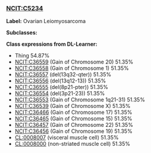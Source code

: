
### [NCIT:C5234](http://purl.obolibrary.org/obo/NCIT_C5234)
**Label:** Ovarian Leiomyosarcoma

**Subclasses:** 

**Class expressions from DL-Learner:**

- Thing 54.87%
- [NCIT:C36559](http://purl.obolibrary.org/obo/NCIT_C36559) (Gain of Chromosome 20) 51.35%
- [NCIT:C36558](http://purl.obolibrary.org/obo/NCIT_C36558) (Gain of Chromosome 1) 51.35%
- [NCIT:C36557](http://purl.obolibrary.org/obo/NCIT_C36557) (del(13q32-qter)) 51.35%
- [NCIT:C36556](http://purl.obolibrary.org/obo/NCIT_C36556) (del(13q12-13)) 51.35%
- [NCIT:C36555](http://purl.obolibrary.org/obo/NCIT_C36555) (del(8p21-pter)) 51.35%
- [NCIT:C36554](http://purl.obolibrary.org/obo/NCIT_C36554) (del(3p21-23)) 51.35%
- [NCIT:C36553](http://purl.obolibrary.org/obo/NCIT_C36553) (Gain of Chromosome 1q21-31) 51.35%
- [NCIT:C36539](http://purl.obolibrary.org/obo/NCIT_C36539) (Gain of Chromosome X) 51.35%
- [NCIT:C36466](http://purl.obolibrary.org/obo/NCIT_C36466) (Gain of Chromosome 17) 51.35%
- [NCIT:C36465](http://purl.obolibrary.org/obo/NCIT_C36465) (Gain of Chromosome 15) 51.35%
- [NCIT:C36457](http://purl.obolibrary.org/obo/NCIT_C36457) (Gain of Chromosome 22) 51.35%
- [NCIT:C36456](http://purl.obolibrary.org/obo/NCIT_C36456) (Gain of Chromosome 19) 51.35%
- [CL:0008007](http://purl.obolibrary.org/obo/CL_0008007) (visceral muscle cell) 51.35%
- [CL:0008000](http://purl.obolibrary.org/obo/CL_0008000) (non-striated muscle cell) 51.35%


